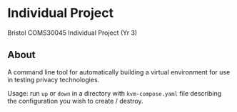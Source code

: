 # Individual Project

Bristol COMS30045 Individual Project (Yr 3)

## About

A command line tool for automatically building a virtual environment for use in testing privacy technologies.

Usage: run `up` or `down` in a directory with `kvm-compose.yaml` file 
describing the configuration you wish to create / destroy.

